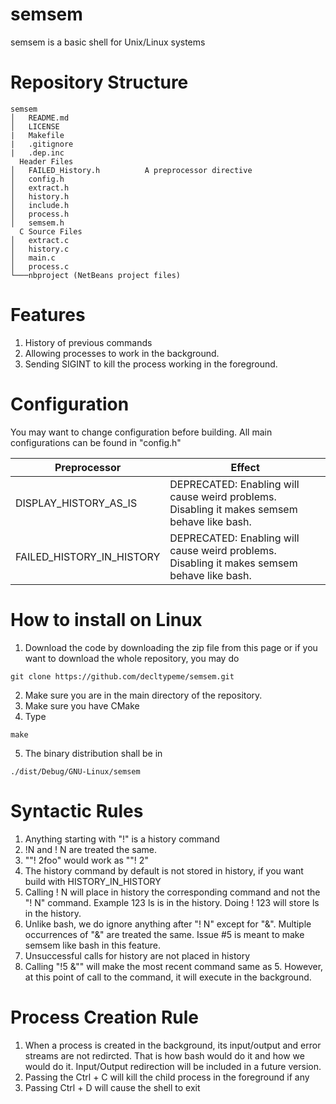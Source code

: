 # semsem
semsem is a basic shell for Unix/Linux systems

# Repository Structure
```
semsem
│   README.md
│   LICENSE
|   Makefile
|   .gitignore
|   .dep.inc
  Header Files
│   FAILED_History.h          A preprocessor directive
│   config.h
│   extract.h
│   history.h
│   include.h
│   process.h
│   semsem.h
  C Source Files
│   extract.c
│   history.c
│   main.c
│   process.c
└───nbproject (NetBeans project files)

```

# Features
1. History of previous commands
2. Allowing processes to work in the background.
3. Sending SIGINT to kill the process working in the foreground.

# Configuration
You may want to change configuration before building. All main configurations can be found in "config.h"

Preprocessor | Effect
------------ | -------------
DISPLAY_HISTORY_AS_IS | DEPRECATED: Enabling will cause weird problems. Disabling it makes semsem behave like bash.
FAILED_HISTORY_IN_HISTORY | DEPRECATED: Enabling will cause weird problems. Disabling it makes semsem behave like bash.

# How to install on Linux
1. Download the code by downloading the zip file from this page or if you want to download the whole repository, you may do
```
git clone https://github.com/decltypeme/semsem.git
```
2. Make sure you are in the main directory of the repository.
3. Make sure you have CMake
4. Type
```
make
```
5. The binary distribution shall be in
```
./dist/Debug/GNU-Linux/semsem
```

# Syntactic Rules
1. Anything starting with "!" is a history command
2. !N and ! N are treated the same.
3. ""! 2foo" would work as ""! 2"
4. The history command by default is not stored in history, if you want build with HISTORY_IN_HISTORY
5. Calling ! N will place in history the corresponding command and not the "! N" command. Example 123 ls is in the history. Doing ! 123 will store ls in the history.
6. Unlike bash, we do ignore anything after "! N" except for "&". Multiple occurrences of "&" are treated the same. Issue \#5 is meant to make semsem like bash in this feature.
7. Unsuccessful calls for history are not placed in history
8. Calling "!5 &"" will make the most recent command same as 5. However, at this point of call to the command, it will execute in the background.

# Process Creation Rule
1. When a process is created in the background, its input/output and error streams are not redircted. That is how bash would do it and how we would do it. Input/Output redirection will be included in a future version.
2. Passing the Ctrl + C will kill the child process in the foreground if any
3. Passing Ctrl + D will cause the shell to exit
